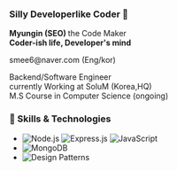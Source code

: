 ### Silly Developerlike Coder 👋

<b>Myungin (SEO) </b> the Code Maker
<br>
<b>Coder-ish life, Developer's mind</b>
</p>
<p>
smee6@naver.com (Eng/kor)<br>
</p>
Backend/Software Engineer <br>
currently Working at SoluM (Korea,HQ) <br>
M.S Course in Computer Science (ongoing)

<br>

### 💼 Skills & Technologies
- ![Node.js](https://img.shields.io/badge/Node.js-green) ![Express.js](https://img.shields.io/badge/Express.js-skyblue) ![JavaScript](https://img.shields.io/badge/JavaScript-yellow)
- ![MongoDB](https://img.shields.io/badge/MongoDB-brown)
- ![Design Patterns](https://img.shields.io/badge/Design%20Patterns-pink)
